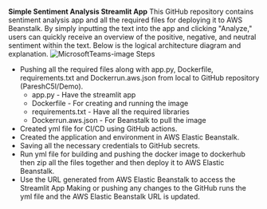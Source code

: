 **Simple Sentiment Analysis Streamlit App**
This GitHub repository contains sentiment analysis app and all the required files for deploying it to AWS Beanstalk. By simply inputting the text into the app and clicking "Analyze," users can quickly receive an overview of the positive, negative, and neutral sentiment within the text. Below is the logical architecture diagram and explanation. 
![MicrosoftTeams-image](https://github.com/PareshC5I/Demo/assets/101194021/ca6c5f41-dbbe-445d-957e-e969c4573f24)
Steps
- Pushing all the required files along with app.py, Dockerfile, requirements.txt and Dockerrun.aws.json from local to GitHub repository (PareshC5I/Demo).
  - app.py - Have the streamlit app
  - Dockerfile - For creating and running the image
  - requirements.txt - Have all the required libraries
  - Dockerrun.aws.json - For Beanstalk to pull the image 
- Created yml file for CI/CD using GitHub actions.
- Created the application and environment in AWS Elastic Beanstalk. 
- Saving all the necessary credentials to GitHub secrets.
- Run yml file for building and pushing the docker image to dockerhub then zip all the files together and then deploy it to AWS Elastic Beanstalk.
- Use the URL generated from AWS Elastic Beanstalk to access the Streamlit App
Making or pushing any changes to the GitHub runs the yml file and the AWS Elastic Beanstalk URL is updated.


